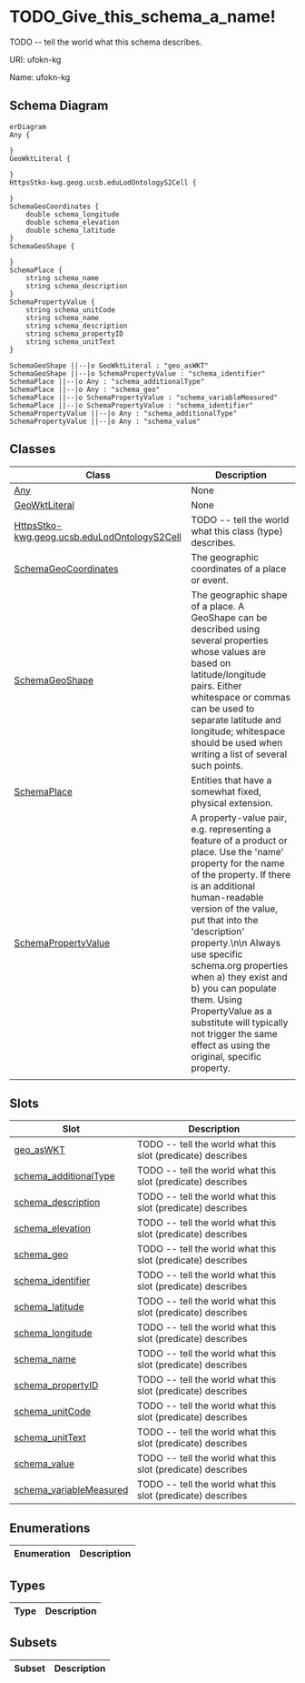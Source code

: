# TODO_Give_this_schema_a_name!

TODO -- tell the world what this schema describes.

URI: ufokn-kg

Name: ufokn-kg



## Schema Diagram

```mermaid
erDiagram
Any {

}
GeoWktLiteral {

}
HttpsStko-kwg.geog.ucsb.eduLodOntologyS2Cell {

}
SchemaGeoCoordinates {
    double schema_longitude  
    double schema_elevation  
    double schema_latitude  
}
SchemaGeoShape {

}
SchemaPlace {
    string schema_name  
    string schema_description  
}
SchemaPropertyValue {
    string schema_unitCode  
    string schema_name  
    string schema_description  
    string schema_propertyID  
    string schema_unitText  
}

SchemaGeoShape ||--|o GeoWktLiteral : "geo_asWKT"
SchemaGeoShape ||--|o SchemaPropertyValue : "schema_identifier"
SchemaPlace ||--|o Any : "schema_additionalType"
SchemaPlace ||--|o Any : "schema_geo"
SchemaPlace ||--|o SchemaPropertyValue : "schema_variableMeasured"
SchemaPlace ||--|o SchemaPropertyValue : "schema_identifier"
SchemaPropertyValue ||--|o Any : "schema_additionalType"
SchemaPropertyValue ||--|o Any : "schema_value"

```


## Classes

| Class | Description |
| --- | --- |
| [Any](classes/Any.md) | None |
| [GeoWktLiteral](classes/GeoWktLiteral.md) | None |
| [HttpsStko-kwg.geog.ucsb.eduLodOntologyS2Cell](classes/HttpsStko-kwg.geog.ucsb.eduLodOntologyS2Cell.md) | TODO -- tell the world what this class (type) describes. |
| [SchemaGeoCoordinates](classes/SchemaGeoCoordinates.md) | The geographic coordinates of a place or event. |
| [SchemaGeoShape](classes/SchemaGeoShape.md) | The geographic shape of a place. A GeoShape can be described using several properties whose values are based on latitude/longitude pairs. Either whitespace or commas can be used to separate latitude and longitude; whitespace should be used when writing a list of several such points. |
| [SchemaPlace](classes/SchemaPlace.md) | Entities that have a somewhat fixed, physical extension. |
| [SchemaPropertyValue](classes/SchemaPropertyValue.md) | A property-value pair, e.g. representing a feature of a product or place. Use the 'name' property for the name of the property. If there is an additional human-readable version of the value, put that into the 'description' property.\n\n Always use specific schema.org properties when a) they exist and b) you can populate them. Using PropertyValue as a substitute will typically not trigger the same effect as using the original, specific property.
     |



## Slots

| Slot | Description |
| --- | --- |
| [geo_asWKT](slots/geo_asWKT.md) | TODO -- tell the world what this slot (predicate) describes |
| [schema_additionalType](slots/schema_additionalType.md) | TODO -- tell the world what this slot (predicate) describes |
| [schema_description](slots/schema_description.md) | TODO -- tell the world what this slot (predicate) describes |
| [schema_elevation](slots/schema_elevation.md) | TODO -- tell the world what this slot (predicate) describes |
| [schema_geo](slots/schema_geo.md) | TODO -- tell the world what this slot (predicate) describes |
| [schema_identifier](slots/schema_identifier.md) | TODO -- tell the world what this slot (predicate) describes |
| [schema_latitude](slots/schema_latitude.md) | TODO -- tell the world what this slot (predicate) describes |
| [schema_longitude](slots/schema_longitude.md) | TODO -- tell the world what this slot (predicate) describes |
| [schema_name](slots/schema_name.md) | TODO -- tell the world what this slot (predicate) describes |
| [schema_propertyID](slots/schema_propertyID.md) | TODO -- tell the world what this slot (predicate) describes |
| [schema_unitCode](slots/schema_unitCode.md) | TODO -- tell the world what this slot (predicate) describes |
| [schema_unitText](slots/schema_unitText.md) | TODO -- tell the world what this slot (predicate) describes |
| [schema_value](slots/schema_value.md) | TODO -- tell the world what this slot (predicate) describes |
| [schema_variableMeasured](slots/schema_variableMeasured.md) | TODO -- tell the world what this slot (predicate) describes |


## Enumerations

| Enumeration | Description |
| --- | --- |


## Types

| Type | Description |
| --- | --- |


## Subsets

| Subset | Description |
| --- | --- |
